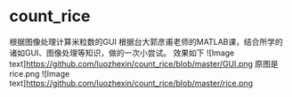 # count_rice
根据图像处理计算米粒数的GUI
根据台大郭彦甫老师的MATLAB课，结合所学的诸如GUI、图像处理等知识，做的一次小尝试。
效果如下
![Image text]https://github.com/luozhexin/count_rice/blob/master/GUI.png
原图是rice.png
![Image text]https://github.com/luozhexin/count_rice/blob/master/rice.png
